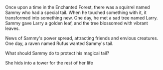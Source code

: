 Once upon a time in the Enchanted Forest, there was a squirrel named Sammy who had a special tail. When he touched something with it, it transformed into something new. One day, he met a sad tree named Larry. Sammy gave Larry a golden leaf, and the tree blossomed with vibrant leaves.

News of Sammy's power spread, attracting friends and envious creatures. One day, a raven named Rufus wanted Sammy's tail.

What should Sammy do to protect his magical tail? 


She hids into a tower for the rest of her life 